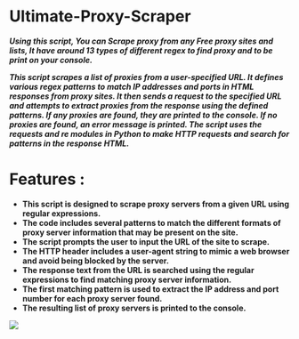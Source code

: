 # Ultimate-Proxy-Scraper
***Using this script, You can Scrape proxy from any Free proxy sites and lists, It have around 13 types of different regex to find proxy and to be print on your console.***

***This script scrapes a list of proxies from a user-specified URL. It defines various regex patterns to match IP addresses and ports in HTML responses from proxy sites. It then sends a request to the specified URL and attempts to extract proxies from the response using the defined patterns. If any proxies are found, they are printed to the console. If no proxies are found, an error message is printed. The script uses the requests and re modules in Python to make HTTP requests and search for patterns in the response HTML.***

# Features :
- **This script is designed to scrape proxy servers from a given URL using regular expressions.**
- **The code includes several patterns to match the different formats of proxy server information that may be present on the site.**
- **The script prompts the user to input the URL of the site to scrape.**
- **The HTTP header includes a user-agent string to mimic a web browser and avoid being blocked by the server.**
- **The response text from the URL is searched using the regular expressions to find matching proxy server information.**
- **The first matching pattern is used to extract the IP address and port number for each proxy server found.**
- **The resulting list of proxy servers is printed to the console.**

[![](https://visitcount.itsvg.in/api?id=SIDDHU123M&icon=0&color=0)](https://visitcount.itsvg.in)
